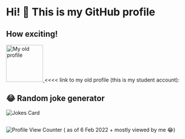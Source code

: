 # Hi! 👋 This is my GitHub profile

## How exciting!

<a href="https://github.com/ryk-k" target="_blank">
<img src="https://avatars.githubusercontent.com/u/54002941?v=4" title="My old profile" alt="My old profile" width="100">
</a>
<<<< link to my old profile (this is my student account):

## 😂 Random joke generator

![Jokes Card](https://readme-jokes.vercel.app/api)

##

![Profile View Counter](https://komarev.com/ghpvc/?username=rykkkk)
( as of 6 Feb 2022 + mostly viewed by me 😂)

##
